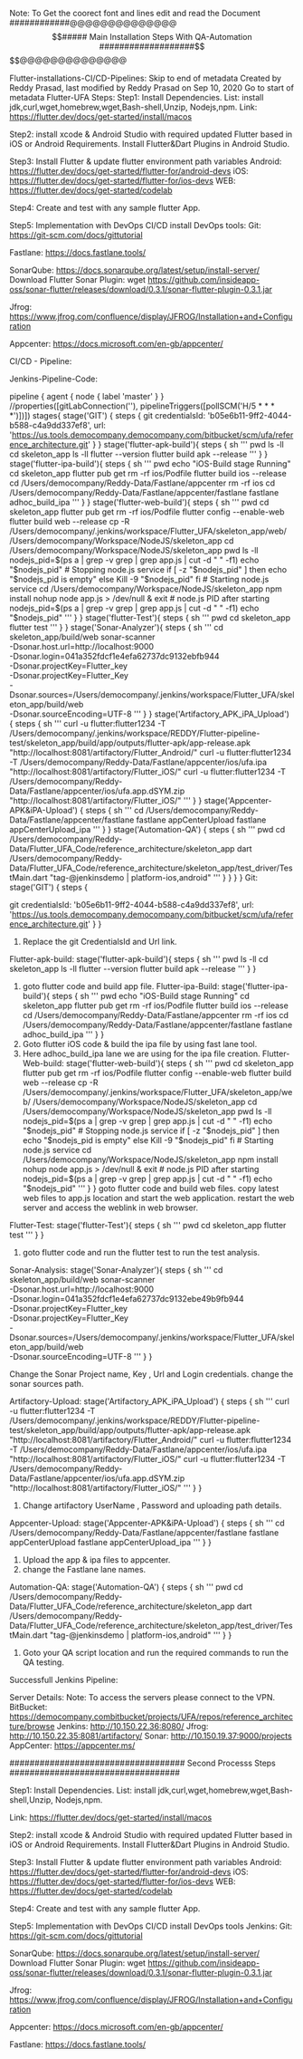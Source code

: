 Note:  To Get the coorect font and lines edit and read the Document
############@@@@@@@@@@@@@@$$$$$$$$$$##### Main Installation Steps With QA-Automation ###################$$$$$$$$$$$$@@@@@@@@@@@@@@

Flutter-installations-CI/CD-Pipelines:
Skip to end of metadata
Created by Reddy Prasad, last modified by Reddy Prasad on Sep 10, 2020
Go to start of metadata
Flutter-UFA
Steps:
Step1:  Install Dependencies.
List: install jdk,curl,wget,homebrew,wget,Bash-shell,Unzip, Nodejs,npm.
Link: https://flutter.dev/docs/get-started/install/macos

Step2:
install xcode & Android Studio with required updated Flutter based in iOS or Android Requirements.
Install Flutter&Dart Plugins in Android Studio.
 
Step3: 
Install Flutter & update flutter environment path variables
Android: https://flutter.dev/docs/get-started/flutter-for/android-devs
iOS: https://flutter.dev/docs/get-started/flutter-for/ios-devs
WEB: https://flutter.dev/docs/get-started/codelab

Step4: 
Create and test with any sample flutter App.
 
Step5: 
Implementation with DevOps CI/CD
install DevOps tools:
Git: https://git-scm.com/docs/gittutorial

Fastlane: https://docs.fastlane.tools/

SonarQube: https://docs.sonarqube.org/latest/setup/install-server/
         Download Flutter Sonar Plugin: wget https://github.com/insideapp-oss/sonar-flutter/releases/download/0.3.1/sonar-flutter-plugin-0.3.1.jar

Jfrog: https://www.jfrog.com/confluence/display/JFROG/Installation+and+Configuration

Appcenter: https://docs.microsoft.com/en-gb/appcenter/ 

CI/CD - Pipeline:

Jenkins-Pipeline-Code:

pipeline {
    agent {
        node {
            label 'master'
        }
    }
    //properties([gitLabConnection(''), pipelineTriggers([pollSCM('H/5 * * * *')])])
    stages{
        stage('GIT') {
            steps {
            git credentialsId: 'b05e6b11-9ff2-4044-b588-c4a9dd337ef8', url: 'https://us.tools.democompany.democompany.com/bitbucket/scm/ufa/reference_architecture.git'
            }
        }
        stage('flutter-apk-build'){
            steps {
                sh '''
                pwd
                ls -ll
                cd skeleton_app
                ls -ll
                flutter --version
                flutter build apk --release
                '''
            }
        }
    stage('flutter-ipa-build'){
            steps {
                sh '''
                pwd
                echo "iOS-Build stage Running"
                cd skeleton_app
                flutter pub get
                rm -rf ios/Podfile
                flutter build ios --release
                cd /Users/democompany/Reddy-Data/Fastlane/appcenter
                rm -rf ios
                cd /Users/democompany/Reddy-Data/Fastlane/appcenter/fastlane
                fastlane adhoc_build_ipa
                '''
            }
        }
    stage('flutter-web-build'){
            steps {
                sh '''
                pwd
                cd skeleton_app
                flutter pub get
                rm -rf ios/Podfile
                flutter config --enable-web
                flutter build web --release
                cp -R /Users/democompany/.jenkins/workspace/Flutter_UFA/skeleton_app/web/ /Users/democompany/Workspace/NodeJS/skeleton_app
                cd /Users/democompany/Workspace/NodeJS/skeleton_app
                pwd
                ls -ll
               nodejs_pid=$(ps a | grep -v grep | grep app.js | cut -d " " -f1)
               echo "$nodejs_pid"
               # Stopping node.js service
               if [ -z "$nodejs_pid" ]
                then
                    echo "$nodejs_pid is empty"
                else
                    Kill -9 "$nodejs_pid"
                fi
               # Starting node.js service
               cd /Users/democompany/Workspace/NodeJS/skeleton_app
               npm install
               nohup node app.js > /dev/null &
               exit
               # node.js PID after starting
               nodejs_pid=$(ps a | grep -v grep | grep app.js | cut -d " " -f1)
               echo "$nodejs_pid"
                '''
            }
        }
    stage('flutter-Test'){
            steps {
                sh '''
                pwd
                cd skeleton_app
                flutter test
                '''
            }
        }
    stage('Sonar-Analyzer'){
        steps {
            sh '''
            cd skeleton_app/build/web
            sonar-scanner \
             -Dsonar.host.url=http://localhost:9000 \
             -Dsonar.login=041a352fdcf1e4efa62737dc9132ebfb944 \
             -Dsonar.projectKey=Flutter_key \
             -Dsonar.projectKey=Flutter_Key \
             -Dsonar.sources=/Users/democompany/.jenkins/workspace/Flutter_UFA/skeleton_app/build/web \
             -Dsonar.sourceEncoding=UTF-8
            '''
            }
        }
    stage('Artifactory_APK_iPA_Upload') {
        steps {
            sh '''
            curl -u flutter:flutter1234 -T /Users/democompany/.jenkins/workspace/REDDY/Flutter-pipeline-test/skeleton_app/build/app/outputs/flutter-apk/app-release.apk  "http://localhost:8081/artifactory/Flutter_Android/"
            curl -u flutter:flutter1234 -T /Users/democompany/Reddy-Data/Fastlane/appcenter/ios/ufa.ipa  "http://localhost:8081/artifactory/Flutter_iOS/"
            curl -u flutter:flutter1234 -T /Users/democompany/Reddy-Data/Fastlane/appcenter/ios/ufa.app.dSYM.zip  "http://localhost:8081/artifactory/Flutter_iOS/"
            '''
            }
        }
    stage('Appcenter-APK&iPA-Upload') {
            steps {
                sh '''
                cd  /Users/democompany/Reddy-Data/Fastlane/appcenter/fastlane
                fastlane appCenterUpload
                fastlane appCenterUpload_ipa
                '''
            }
        }
        stage('Automation-QA') {
            steps {
                sh '''
                pwd
                cd /Users/democompany/Reddy-Data/Flutter_UFA_Code/reference_architecture/skeleton_app
                dart /Users/democompany/Reddy-Data/Flutter_UFA_Code/reference_architecture/skeleton_app/test_driver/TestMain.dart "tag-@jenkinsdemo | platform-ios,android"
                '''
            }
        }
    }
}
Git: 
stage('GIT') {
 steps {
 
 git credentialsId: 'b05e6b11-9ff2-4044-b588-c4a9dd337ef8', url: 'https://us.tools.democompany.democompany.com/bitbucket/scm/ufa/reference_architecture.git'
 }
 }
1. Replace the git CredentialsId and Url link.


Flutter-apk-build:
stage('flutter-apk-build'){
steps {
sh '''
pwd
ls -ll
cd skeleton_app
ls -ll
flutter --version
flutter build apk --release
'''
}
}
1. goto flutter code and build app file.
Flutter-ipa-Build:
stage('flutter-ipa-build'){
        steps {
            sh '''
            pwd
            echo "iOS-Build stage Running"
            cd skeleton_app
            flutter pub get
            rm -rf ios/Podfile
            flutter build ios --release
            cd /Users/democompany/Reddy-Data/Fastlane/appcenter
            rm -rf ios
            cd /Users/democompany/Reddy-Data/Fastlane/appcenter/fastlane
            fastlane adhoc_build_ipa
            '''
        }
    }
1. Goto flutter iOS code & build the ipa file by using fast lane tool.
2. Here adhoc_build_ipa lane we are using for the ipa file creation.
Flutter-Web-build:
stage('flutter-web-build'){
            steps {
                sh '''
                pwd
                cd skeleton_app
                flutter pub get
                rm -rf ios/Podfile
                flutter config --enable-web
                flutter build web --release
                cp -R /Users/democompany/.jenkins/workspace/Flutter_UFA/skeleton_app/web/ /Users/democompany/Workspace/NodeJS/skeleton_app
                cd /Users/democompany/Workspace/NodeJS/skeleton_app
                pwd
                ls -ll
               nodejs_pid=$(ps a | grep -v grep | grep app.js | cut -d " " -f1)
               echo "$nodejs_pid"
               # Stopping node.js service
               if [ -z "$nodejs_pid" ]
                then
                    echo "$nodejs_pid is empty"
                else
                    Kill -9 "$nodejs_pid"
                fi
               # Starting node.js service
               cd /Users/democompany/Workspace/NodeJS/skeleton_app
               npm install
               nohup node app.js > /dev/null &
               exit
               # node.js PID after starting
               nodejs_pid=$(ps a | grep -v grep | grep app.js | cut -d " " -f1)
               echo "$nodejs_pid"
                '''
            }
        }
goto flutter code and build web files.
copy latest web files to app.js location and start the web application.
restart the web server and access the weblink in web browser.


Flutter-Test:
stage('flutter-Test'){
            steps {
                sh '''
                pwd
                cd skeleton_app
                flutter test
                '''
            }
        }
1. goto flutter code and run the flutter test to run the test analysis.

Sonar-Analysis:
stage('Sonar-Analyzer'){
      steps {
          sh '''
          cd skeleton_app/build/web
          sonar-scanner \
           -Dsonar.host.url=http://localhost:9000 \
           -Dsonar.login=041a352fdcf1e4efa62737dc9132ebe49b9fb944 \
           -Dsonar.projectKey=Flutter_key \
           -Dsonar.projectKey=Flutter_Key \
           -Dsonar.sources=/Users/democompany/.jenkins/workspace/Flutter_UFA/skeleton_app/build/web \
           -Dsonar.sourceEncoding=UTF-8
          '''
          }
      }



Change the Sonar Project name, Key , Url and Login credentials.
change the sonar sources path.

Artifactory-Upload:
stage('Artifactory_APK_iPA_Upload') {
        steps {
            sh '''
            curl -u flutter:flutter1234 -T /Users/democompany/.jenkins/workspace/REDDY/Flutter-pipeline-test/skeleton_app/build/app/outputs/flutter-apk/app-release.apk  "http://localhost:8081/artifactory/Flutter_Android/"
            curl -u flutter:flutter1234 -T /Users/democompany/Reddy-Data/Fastlane/appcenter/ios/ufa.ipa  "http://localhost:8081/artifactory/Flutter_iOS/"
            curl -u flutter:flutter1234 -T /Users/democompany/Reddy-Data/Fastlane/appcenter/ios/ufa.app.dSYM.zip  "http://localhost:8081/artifactory/Flutter_iOS/"
            '''
            }
        }      

1. Change artifactory UserName , Password and uploading path details.

Appcenter-Upload:
stage('Appcenter-APK&iPA-Upload') {
            steps {
                sh '''
                cd  /Users/democompany/Reddy-Data/Fastlane/appcenter/fastlane
                fastlane appCenterUpload
                fastlane appCenterUpload_ipa
                '''
            }
        }

1. Upload the app & ipa files to appcenter.
2. change the Fastlane lane names.

Automation-QA:
stage('Automation-QA') {
           steps {
               sh '''
               pwd
               cd /Users/democompany/Reddy-Data/Flutter_UFA_Code/reference_architecture/skeleton_app
               dart /Users/democompany/Reddy-Data/Flutter_UFA_Code/reference_architecture/skeleton_app/test_driver/TestMain.dart "tag-@jenkinsdemo | platform-ios,android"
               '''
           }
       }


1. Goto your QA script location and run the required commands to run the QA testing.

Successfull Jenkins Pipeline:


Server Details:
Note: To access the servers please connect to the VPN.
BitBucket: https://democompany.combitbucket/projects/UFA/repos/reference_architecture/browse
Jenkins: http://10.150.22.36:8080/
Jfrog: http://10.150.22.35:8081/artifactory/
Sonar: http://10.150.19.37:9000/projects
AppCenter: https://appcenter.ms/


################################### Second Processs Steps ##################################

Step1:  Install Dependencies.
List: install jdk,curl,wget,homebrew,wget,Bash-shell,Unzip, Nodejs,npm.

Link: https://flutter.dev/docs/get-started/install/macos

Step2:
install xcode & Android Studio with required updated Flutter based in iOS or Android Requirements.
Install Flutter&Dart Plugins in Android Studio.

Step3: 
Install Flutter & update flutter environment path variables
Android: https://flutter.dev/docs/get-started/flutter-for/android-devs
iOS: https://flutter.dev/docs/get-started/flutter-for/ios-devs
WEB: https://flutter.dev/docs/get-started/codelab


Step4: 
Create and test with any sample flutter App.

Step5: 
Implementation with DevOps CI/CD
install DevOps tools Jenkins:
Git: https://git-scm.com/docs/gittutorial

SonarQube: https://docs.sonarqube.org/latest/setup/install-server/
	Download Flutter Sonar Plugin: wget https://github.com/insideapp-oss/sonar-flutter/releases/download/0.3.1/sonar-flutter-plugin-0.3.1.jar


Jfrog: https://www.jfrog.com/confluence/display/JFROG/Installation+and+Configuration

Appcenter: https://docs.microsoft.com/en-gb/appcenter/

Fastlane: https://docs.fastlane.tools/


